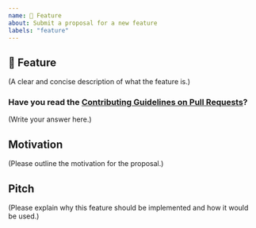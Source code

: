 ```yaml
---
name: 🚀 Feature
about: Submit a proposal for a new feature
labels: "feature"
---
```


## 🚀 Feature

(A clear and concise description of what the feature is.)

### Have you read the [Contributing Guidelines on Pull Requests](https://github.com/ricardoprins/stockinator/blob/master/CONTRIBUTION.md)?

(Write your answer here.)

## Motivation

(Please outline the motivation for the proposal.)

## Pitch

(Please explain why this feature should be implemented and how it would be used.)
